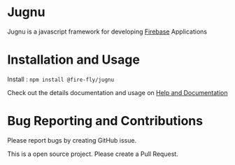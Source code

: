 # Jugnu
Jugnu is a javascript framework for developing [Firebase](https://firebase.google.com) Applications 

# Installation and Usage
Install : `npm install @fire-fly/jugnu`

Check out the details documentation and usage on [Help and Documentation](https://firefly-jugnu.github.io)

# Bug Reporting and Contributions
Please report bugs by creating GitHub issue. 

This is a open source project. Please create a Pull Request.